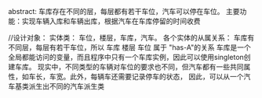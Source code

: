 abstract:
车库存在不同的层，每层都有若干车位，汽车可以停在车位。
主要功能：实现车辆入库和车辆出库，根据汽车在车库停留的时间收费

//设计对象：
实体类： 车位，楼层，车库，汽车。
各个实体的从属关系： 
    车库有不同层，每层有若干车位，所以 车库 楼层 车位 属于 "has-A"的关系
    车库是一个全局都能访问的变量，而且程序中只有一个车库实例，因此可以使用singleton创建车库。
    现实中，不同类型的车辆对车位的要求也不同，但汽车都有一些共同属性，如车长，车宽。此外，每辆车还需要记录停车的状态，
    因此，可以从一个汽车基类派生出不同的汽车派生类
    